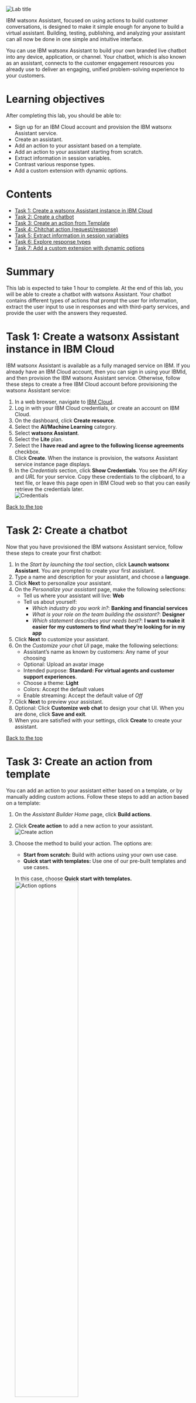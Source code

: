 ![Lab title](images/watsonx-assistant-lab-title.png "Lab title")

IBM watsonx Assistant, focused on using actions to build customer conversations, is designed to make it simple enough for anyone to build a virtual assistant. Building, testing, publishing, and analyzing your assistant can all now be done in one simple and intuitive interface.

You can use IBM watsonx Assistant to build your own branded live chatbot into any device, application, or channel. Your chatbot, which is also known as an assistant, connects to the customer engagement resources you already use to deliver an engaging, unified problem-solving experience to your customers.

# Learning objectives

After completing this lab, you should be able to:
- Sign up for an IBM Cloud account and provision the IBM watsonx Assistant service.
- Create an assistant.
- Add an action to your assistant based on a template.
- Add an action to your assistant starting from scratch.
- Extract information in session variables.
- Contrast various response types.
- Add a custom extension with dynamic options.

<a name="top"></a>

# Contents

- [Task 1: Create a watsonx Assistant instance in IBM Cloud](#task01)
- [Task 2: Create a chatbot](#task02)
- [Task 3: Create an action from Template](#task03)
- [Task 4: Chitchat action (request/response)](#task04)
- [Task 5: Extract information in session variables](#task05)
- [Task 6: Explore response types](#task06)
- [Task 7: Add a custom extension with dynamic options](#task07)

# Summary

This lab is expected to take 1 hour to complete. At the end of this lab, you will be able to create a chatbot with watsonx Assistant. Your chatbot contains different types of actions that prompt the user for information, extract the user input to use in responses and with third-party services, and provide the user with the answers they requested.

<a name="task01"></a>

# Task 1: Create a watsonx Assistant instance in IBM Cloud

IBM watsonx Assistant is available as a fully managed service on IBM. If you already have an IBM Cloud account, then you can sign in using your IBMId, and then provision the IBM watsonx Assistant service. Otherwise, follow these steps to create a free IBM Cloud account before provisioning the watsonx Assistant service:

1. In a web browser, navigate to <a href="https://cloud.ibm.com" target="_blank">IBM Cloud</a>.
2. Log in with your IBM Cloud credentials, or create an account on IBM Cloud.
3. On the dashboard, click **Create resource**.
4. Select the **AI/Machine Learning** category.
5. Select **watsonx Assistant**.
6. Select the **Lite** plan.
7. Select the **I have read and agree to the following license agreements** checkbox.
8. Click **Create**. When the instance is provision, the watsonx Assistant service instance page displays.
9. In the _Credentials_ section, click **Show Credentials**. You see the _API Key_ and _URL_ for your service. Copy these credentials to the clipboard, to a text file, or leave this page open in IBM Cloud web so that you can easily retrieve the credentials later. <br/>![Credentials](images/ibm-cloud-credentials.png "Credentials")

[Back to the top](#top)

<a name="task02"></a>

# Task 2: Create a chatbot

Now that you have provisioned the IBM watsonx Assistant service, follow these steps to create your first chatbot:

1. In the _Start by launching the tool_ section, click **Launch watsonx Assistant**. You are prompted to create your first assistant.
2. Type a name and description for your assistant, and choose a **language**.
3. Click **Next** to personalize your assistant.
4. On the _Personalize your assistant_ page, make the following selections:
    - Tell us where your assistant will live: **Web**
    - Tell us about yourself:
        - *Which industry do you work in?*: **Banking and financial services**
        - *What is your role on the team building the assistant?*: **Designer**
        - *Which statement describes your needs best?*: **I want to make it easier for my customers to find what they’re looking for in my app**
5. Click **Next** to customize your assistant.
6. On the _Customize your chat UI_ page, make the following selections:
    - Assistant’s name as known by customers: Any name of your choosing
    - Optional: Upload an avatar image
    - Intended purpose: **Standard: For virtual agents and customer support experiences**.
    - Choose a theme: **Light**
    - Colors: Accept the default values
    - Enable streaming: Accept the default value of _Off_
7. Click **Next** to preview your assistant.
8. Optional: Click **Customize web chat** to design your chat UI. When you are done, click **Save and exit**.
9. When you are satisfied with your settings, click **Create** to create your assistant.

[Back to the top](#top)

<a name="task03"></a>

# Task 3: Create an action from template

You can add an action to your assistant either based on a template, or by manually adding custom actions. Follow these steps to add an action based on a template:

1. On the _Assistant Builder Home_ page, click **Build actions**.
2. Click **Create action** to add a new action to your assistant. <br/>![Create action](images/wxa-create-first-action.png "Create action")
3. Choose the method to build your action. The options are:
    - **Start from scratch:** Build with actions using your own use case.
    - **Quick start with templates:** Use one of our pre-built templates and use cases.

    In this case, choose **Quick start with templates.** <br/><img src="images/wxa-action-options.png" width="60%" alt="Action options" title="Action options">

1. Select the **“Book a Meeting”** template. <br/>![Book meeting](images/wxa-book-meeting.png "Book meeting")
2. Review the information in the _What your customer says_, _What your assistant collects_, and _Pre-build features_ sections.
3. Click **Select this template**.
4. In the side panel that displays, note that the _Book a meeting_ template is listed, and then click **Add templates**. <br/>![Book meeting action](images/wxa-action-book-meeting.png "Book meeting action")
5. Click **Preview** to test your new assistant. For example, ask the assistant:
   ```
   I’d like to book a meeting
   ```
6. Optional: Select the **Book a meeting** template to customize it further.

[Back to the top](#top)

<a name="task04"></a>

# Task 4: Chitchat action (request/response)

Now that you have added an action to your assistant based on a template, follow these steps to add a custom action manually:

1. Click **New** action to create a another action for your assistant. <br/>![Actions list](images/wxa-actions-list01.png "Actions list")
2. Choose **Start from scratch** to build an action based on your own use case. <br/>![Action options](images/wxa-actions-scratch.png "Action options")
3. Type a greeting for the text that your customer will use to start this interaction, and click **Save**. For example:
   ```
   Hello
   ```
   <br/>![Hello action](images/wxa-hello-action.png "Hello action")
4. In the *Assistant says* field, type to define a static response returned by the assistant:
   ```
   Hi, how are you?
   ```
   <br/>![Hello action](images/wxa-hello-action-02.png "Hello action")
5. Optional: Click **New step** to add additional steps to define a more sophisticated flow for the conversation. For example:
    1. Add a step where the assistant says
       ```
       Do you need help with your account today?
       ```
    2. Define the customer response to be **Confirmation**.
6. Click the **Visualization** tab to see a visual representation of the conversation flow.
7. Click **Preview** to test your new assistant. For example, start the conversation with:
   ```
   Hello
   ```
8. Close the action window.

[Back to the top](#top)

<a name="task05"></a>

# Task 5: Extract information in session variables

In this task, you will extract information provided by the user via chat and store it in a context variable. See <a href="https://cloud.ibm.com/docs/watson-assistant?topic=watson-assistant-manage-info#store-session-variable" target="_blank">Using variables to manage conversation information</a> for more details.

<a name="task05a"></a>

### Task 5a: Create the action

Follow these steps to create the action to prompt the user for their email address:

1. Click **New action**.
2. Choose **Start from scratch**:
3. Type an example phrase that will start the conversation, and click **Save**. For example, start the conversation with:
    ```
    Hi
    ```
4. Type the text that the assistant says. For example:
   ```
   Please enter your email address: 
   ```
5. Click **Define customer response**, and then follow these steps:
    1. Select **Regex**. <br/>![Hi action](images/wxa-hi-action-01.png "Hi action")
    2. For the _Regular_ expression, select **Email**. <br/>![Hi action](images/wxa-hi-action-02.png "Hi action")
    3. Click **Apply**.
6. Click **Next step** to create a new step.
7. Type the text that the assistant says to confirm the email. For example:
   ```
   Please confirm your email address: 
   ```
8. Click the **Insert a variable** icon ![Insert a variable icon](images/function-math.svg "Insert a variable icon").
9. From the context menu, choose **Action step variables > 1. Please enter your email address**. <br/>![Hi action](images/wxa-hi-action-03.png "Hi action")<br/>With this configuration, the assistant can access the email address provided by the user in the previous step, and display the email address in its response. <br/>![Hi action](images/wxa-hi-action-04.png "Hi action")
10. Click **Define customer response > Confirmation** to present the user with Yes and No buttons. <br/>![Hi action](images/wxa-hi-action-05.png "Hi action")
12. Click the **Visualization** tab to see a visual representation of the conversation flow.
13. Click **Preview** to test your new assistant. For example, start the conversation with:
    ```
    Hi
    ```
14. Close the action window.

[Back to the top](#top)

<a name="task05b"></a>

## Task 5b: Add the variable to the action

Follow these steps to create a variable in Step 2 to store the user's saved email address:

1. With Step 2 selected, click **Set variable values** to create a session variable to store the question.
1. Click **Set new value > New session variable**.
1. On the _Session variable_ window, complete the following fields:
   - _Name_: `Email`
   - _Variable ID_: `Email`
   - _Type_: **Free text**
1. Click **Apply** to save the variable.
1. For *To*, choose **Action Step Variables** > **1. Please enter your email address**.<br/>![Hi action](images/wxa-hi-action-07.png "Hi action")

<a name="task05c"></a>

## Task 5c: Display the saved email to the user

Follow these steps to create a step that displays the saved email address to the user:

3. Click **New step**.
4. Type the text that the assistant says to tell the user that their email was saved. For example:
   ```
   Saved email address: 
   ```
5. Click the **Insert a variable** icon ![Insert a variable icon](images/function-math.svg "Insert a variable icon").
6. From the context menu, choose **Session variables > Email**. With this configuration, session variables can be set in one action, and then used by all other actions. <br/>![Hi action](images/wxa-hi-action-08.png "Hi action")
7. Select **And then** > **End the action** to complete the action.
8. Click the **Visualization** tab to see a visual representation of the conversation flow.
9. Click **Preview** to test your new assistant. For example, start the conversation with:
   ```
   Hi
   ```

[Back to the top](#top)

<a name="task05d"></a>

## Task 5d: Explore conditions for handling responses

In Task 5a, you request a confirmation (Yes or No) response from the user; however, you don't treat the user's responses separately. In this scenario, the third step of the action is the end of the action, which should only be reached if the user agrees with the saved email. Follow these steps to explore conditions for handling both responses appropriately:

1. In Step 3, from the _Is taken_ drop-down list, **with conditions**.
2. Review the populated condition as _If All of this is true:_ **2\. Please confirm your email address** **is** **Yes**. <br/>![Hi action](images/wxa-hi-action-09.png "Hi action")<br/>The next case occurs when the user answers **No**; in which case we simply loop back and repeat the action from Step 1.
3. Click **New step**.
4. From the _Is taken_ drop-down list, **with conditions**.
5. Set the condition to _If All of this is true:_ **2\. Please confirm your email address** **is** **No**.
6. For the _And then_ field:
    1. Select **Re-ask previous step(s)**.
    2. Select steps **1**, **2**, and **3**.
    3. Click **Apply**. <br/>![Hi action](images/wxa-hi-action-10.png "Hi action")
7. Click the **Visualization** tab to see a visual representation of the conversation flow.
8. Click **Preview** to test your new assistant. For example, start the conversation with:
    ```
    Hi
    ```
9. Close the action window.

[Back to the top](#top)

<a name="task06"></a>

# Task 6: Explore response types

You can specify choices for the user to select as a response. In this task, you create an action with different response types.

<a name="task06a"></a>

## Task 6a: Create a new action

Follow these steps to create an action with multiple example phrases that a user might type to initiate the conversation:

1. Click **New action** to create a another action for your assistant.
2. Choose **Start from scratch** to build an action based on your own use case.
3. Type the following for the text that your customer will use to start this interaction, and click **Save**.
   ```
   Hello, show me the different response types
   ```
   <br/><img src="images/wxa-response-types-01.png" width="40%" alt="Response types action" title="Response types action">
4. Click the **Customer starts with** section.
5. In the _Add example phrases_ section, add more example phrases that the customer might use to initiate the conversation. For example:
   ```
   What response types are available?
   ```
   Adding additional example phrases helps your assistant to better understand the customer's needs: <br/>![Response types action](images/wxa-response-types-02.png "Response types action")<br/>
   Now that watsonx Assistant knows how to start this action, you need to configure the steps that define the interaction between watsonx Assistant and the customer.

[Back to the top](#top)

<a name="task06b"></a>

## Task 6b: Create the first step in the action

Follow these steps to add a step that specifies options for the user to select as a response:

1. Click the first step which is currently empty.
2. In the *Assistant says* field, type the following to see an example of different response types: to define a static response returned by the assistant.
   ```
   Please select one of the following options: 
   ```
3. Select **Define a customer response > Options**, type the following options, and then click **Apply**.
    - **Image**
    - **Video**
    - **Audio**
    - **Iframe**
    - **Stop** <br/>![Response types action](images/wxa-response-types-03.png "Response types action")

[Back to the top](#top)

<a name="task06c"></a>

## Task 6c: Add conditions for each response

Follow these steps to respond to the user differently based on the option that the user selected:

1. Click **New step** to add a condition.
2. From the _Is taken_ drop-down list, **with conditions**.
3. Review the populated condition as _If All of this is true:_ **1\. Please select one of the following options to see an example of different response types: is Image**. This condition indicates that this step is only considered if the user has selected the *Image* option in the previous step. <br/>![Response types action](images/wxa-response-types-04.png "Response types action")
4. In the _Assistant says_ section, click the **Image** icon ![Image response type icon](images/image-icon.svg "Image response type icon").
    1. Search for an image online to display, and copy the image URL.
    1. In the _Source_ URL field, paste the image URL. For example:

        ```
        https://www.ibm.com/content/dam/connectedassets-adobe-cms/worldwide-content/cdp/cf/ul/g/2a/6d/ibm-watsonxai-a04.component.cta-section-item-xl.ts=1734470596461.png/content/adobe-cms/us/en/watson/jcr:content/root/table_of_contents/content_section_styl/content-section-body/cta_section/container/cta_section_row/cta_section_item/image
        ```

    1. Complete the additional fields on the form.
    1. Click **Apply**: <br/><img src="images/wxa-response-types-05.png" width="75%" alt="Response types action" title="Response types action">

1. In the _And then_ field, select **Re-ask previous step(s)** to create a loop.
    - Select the first step.
    - Click **Apply**.
2. Repeat these steps to add three additional steps for the other responses:
    - Click the **Video** icon ![Video response type icon](images/video-add-icon.svg "Video response type icon"): **2\. Please select one of the following options to see an example of different response types: is Video**: Add a video URL for the assistant’s response. For example:

    ```
    https://youtu.be/WZMJHh4yz6g?si=REN-PEk3dgzl7TCa
    ```

    - Click the **Audio** icon ![Audio response type icon](images/music-icon.svg "Audio response type icon"):  **3\. Please select one of the following options to see an example of different response types: is Audio**: Add a URL to embed the audio, for example:

    ```
    https://watson-developer-cloud.github.io/doc-tutorial-downloads/text-to-speech/samples-latest/en-US_EmmaExpressive.wav
    ```

    - Click the **Iframe** icon ![Iframe response type icon](images/iframe-icon.svg "Iframe response type icon"): **4\. Please select one of the following options to see an example of different response types: is Iframe**:
      - Add a URL to embed in an iframe, for example:
    ```
    https://video.ibm.com/embed/channel/23952663/video/wa-search
    ```
      - Enable **Display iframe inline**.
    - **5\. Please select one of the following options to see an example of different response types: is Stop**. To avoid an infinite loop, set the _And then_ action to **End the action** rather than repeat the steps. With this setting, the action stops when the user chooses the option **Stop** in Step 1. <br/>![Response types action](images/wxa-response-types-06.png "Response types action")

1. Click the **Visualization** tab to see a visual representation of the conversation flow.
2. Click **Preview** to test your new assistant. For example, start the conversation with one of the example phrases.
3. Close the action window.

[Back to the top](#top)

<a name="task07"></a>

# Task 7: Add a custom extension with dynamic options

You can add a custom extension that integrates with IBM or third party services to provide dynamic responses to users. Follow these steps to create a custom extension and add it to an action:

## Task 7a: Sign up for the watsonx trial

You can use watsonx to answer a user's question. Follow these steps to sign up for the watsonx trial:

1. Navigate to <a href="https://dataplatform.cloud.ibm.com/registration/stepone?context=wx" target="_blank">Try IBM watsonx.ai for free</a>.
1. Click **Create account or log in**.
1. Since you are already logged in, click **Continue to console**.
1. Wait while the services are provisioned, then close the *Welcome to watsonx* and *Dive deeper* screens.

Follow these steps to open your sandbox project, and associate your machine learning service with the project:

1. From the watsonx home screen, scroll to the *Projects* section.
2. Select your sandbox project.
3. Click the **Manage** tab.
4. Select the **Services & integrations** page.
5. Click **Associate service**.
   1. Select your **watsonx.ai Runtime** service.
   1. Click **Associate**.

![Services & Integrations page](images/services-integrations.png "Services & Integrations page")

To call the watsonx service, you need credentials. Follow these steps to create a API key and obtain your project ID:

1. Click **IBM watsonx** to return to the home screen, and scroll to the *Developer access* section.
1. In the *Project or space* drop-down list, select your sandbox project.
1. Next to the *Project ID*, click the **Copy** icon ![Copy icon](images/copy.svg "Copy icon"). Save this ID to a text file to be used later.
1. Click **Create API key**.
1. Provide a name, such as:
   ```
   watsonx API key
   ```
1. Click **Create**.
1. Click **Copy**, and save it to a text file to be used later.
1. Click **Download** to save the API key in a JSON file for future use.

![Developer Access section](images/developer-access-section.png "Developer Access section")

[Back to the top](#top)

## Task 7b: Create a custom extension

Now you are ready to create a custom extension which includes the watsonx OpenAPI spec. Follow these steps to set up the integration with the IBM service:

1. From the **Home** menu, choose **Integrations**. <br/><img src="images/wxa-integrations-01.png" width="25%" alt="Integrations" title="Integrations">
2. Scroll down to the _Extensions_ section, and click **Build custom extension**. <br/><img src="images/wxa-integrations-02.png" width="50%" alt="Integrations" title="Integrations">
3. On the _Get started_ screen, click **Next**.
4. For the _Extension name_, type the following name, and click **Next**.
   ```
   My watsonx extension
   ```
5. Download the <a href="https://github.com/watson-developer-cloud/assistant-toolkit/blob/master/integrations/extensions/starter-kits/language-model-watsonx/watsonx-openapi.json" target="_blank">watsonx-openapi.json file</a> from the github responsitory.
6. Drag the JSON file onto the _Import OpenAPI_ screen, and then click **Next**.
7. Click **Finish**. <br/>![Integrations](images/wxa-integrations-03.png "Integrations")
8. For _watson extention_, click **Add**.
    1. Confirm that you want to **Add** the custom extension.
    2. On the _Get started_ screen, click **Next**.
    3. On the _Authentication_ screen, complete the following fields:
       - *Authentication type*: **OAuth 2.0**
       - *Grant type*: **Custom apikey**
       - *APIkey*: Paste your API key from the previous task
       - *Client authentication*: **Send as Body**
       - *Servers*: Accept the listed server
       - *region*: Select the region where you set up your account
    1. Click **Next**.
    4. Review the operations, and then click **Finish**.<br/>![Integrations](images/wxa-integrations-03b.png "Integrations")

[Back to the top](#top)

## Task 7c: Create an action

Next, you can create an action where the user can ask watsonx a question. Follow these steps to create an action:

1. In the *All items > Created by you* section, click **New action**.
1. Select **Start from scratch**.
1. For the question, type:
   ```
   Can I ask watsonx a question?
   ```
1. Click **Save**.

## Create the first step

Follow these steps to ask the user to type their question:

1. Create a new step with the following properties:
    - *Assistant says*:
      ```
      Sure! What is your question?
      ```
    - *Define customer response*: **Free text**

## Create the second step

Follow these steps to create the second step which will confirm the user's question:

### Session variable

1. Create a new step.
1. Click **Set variable values** to create a session variable to store the question.
1. Click **Set new value > New session variable**.
1. On the _Session variable_ window, complete the following fields:
   - _Name_: `question`
   - _Variable ID_: `question`
   - _Type_: **Free text**
1. Click **Apply** to save the variable.
1. For *To*, choose **Action Step Variables** > **1. Sure! What is your question?**.

### Assistant says

1. In the *Assistant says* field, type:
   ```
   Getting your answer from watsonx: 
   ```
1. Click the **Insert a variable** icon ![Insert a variable icon](images/function-math.svg "Insert a variable icon").
2. From the context menu, choose **Action step variables > 1. Sure! What is your question?**.

### And then

1. In the _And then_ field, select **Use an extension**.
1. For the _Extension_, select **My watsonx extension**.
1. For the _Operation_, select **Generation**.
1. Select the following parameters:
   - **version**:
     ```
     2023-5-29
     ```
   - **input**: From the context menu, choose **Session variables > question**.
   - **model_id**: Enter text:
     ```
     ibm/granite-3-3-8b-instruct
     ```
   - **project_id**: Enter text: Paste your project ID.
1. Optional: Set any other additional parameters. For example, set the *parameters.max_new_tokens* to `300`.
1. Click **Apply**.<br/>![Integrations](images/wxa-extension-02.png "Integrations")

Follow these steps to create a third step to show the response from watsonx to the user:

### Session variable

1. Create a new step.
1. Click **Set variable values**.
1. Click **Set new value > New session variable**.
3. On the _Session variable_ window, complete the following fields:
   - _Name_: `response`
   - _Variable ID_: `response`
   - _Type_: **Free text**
4. Click **Apply** to save the variable.
5. For *To*, choose **Expression**.
   1. Type `$` to display the *Insert a variable* context menu.
   2. Choose **My watsonx extension(step2) > body.results**.
   3. Add the text:
      ```
      [0].generated_text
      ```
   4. Click **Apply**.

### Assistant says

1. In the *Assistant says* field, type:
   ```
   The answer to your question, 
   ```
2. Click the **Insert a variable** icon ![Insert a variable icon](images/function-math.svg "Insert a variable icon").
3. From the context menu, choose **Action step variables > 1. Sure! What is your question?**.
4. Type:
   ```
   , is 
   ```
5. Click the **Insert a variable** icon ![Insert a variable icon](images/function-math.svg "Insert a variable icon").
6. From the context menu, choose **Session variables > response**.
    
### Condition

1. In the _Is taken_ field, select **with conditions**.
1. In the _Conditions_ field, choose **My watsonx extension (step2) > Ran successfully**. The rest of the condition is completed for you: `== true`.

### And then

1. Select **And then** > **End the action** to complete the action.<br/>![Integrations](images/wxa-integrations-05.png "Integrations")

## Task 7d: Test the action

1. Click the **Visualization** tab to see a visual representation of the conversation flow.
1. Click **Preview** to test your new assistant. For example, start the conversation with:
   ```
   Can I ask watsonx a question?
   ```
   <br/><img src="images/wxa-preview.png" width="40%" alt="Preview" title="Preview">
1. Close the action window.

[Back to the top](#top)

# Summary
In this lab, you learned how to complete the following tasks:
- Sign up for an IBM Cloud account and provision the IBM watsonx Assistant service.
- Create an assistant.
- Add an action to your assistant based on a template.
- Add an action to your assistant starting from scratch.
- Extract information in session variables.
- Contrast various response types.
- Add a custom extension with dynamic options.

[Back to the top](#top)

# Next steps
Return to the course to complete the module and assessment.